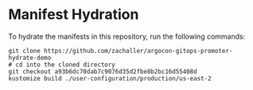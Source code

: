 # Manifest Hydration

To hydrate the manifests in this repository, run the following commands:

```shell
git clone https://github.com/zachaller/argocon-gitops-promoter-hydrate-demo
# cd into the cloned directory
git checkout a93b6dc70dab7c9076d35d2fbe8b2bc16d55408d
kustomize build ./user-configuration/production/us-east-2
```
